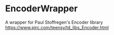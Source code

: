 EncoderWrapper
==============

A wrapper for Paul Stoffregen's Encoder library https://www.pjrc.com/teensy/td_libs_Encoder.html
